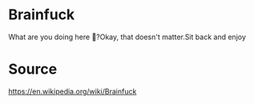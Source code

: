 # Brainfuck
What are you doing here 👀?Okay, that doesn't matter.Sit back and enjoy
# Source
https://en.wikipedia.org/wiki/Brainfuck
